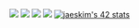 ![](https://github-profile-summary-cards.vercel.app/api/cards/profile-details?username=shou-watanabe&theme=solarized)
![](https://github-profile-summary-cards.vercel.app/api/cards/repos-per-language?username=shou-watanabe&theme=solarized)
![](https://github-profile-summary-cards.vercel.app/api/cards/most-commit-language?username=shou-watanabe&theme=solarized)
![](https://github-profile-summary-cards.vercel.app/api/cards/stats?username=shou-watanabe&theme=solarized)
[![jaeskim's 42 stats](https://badge42.herokuapp.com/api/stats/shwatana)](https://github.com/JaeSeoKim/badge42)
